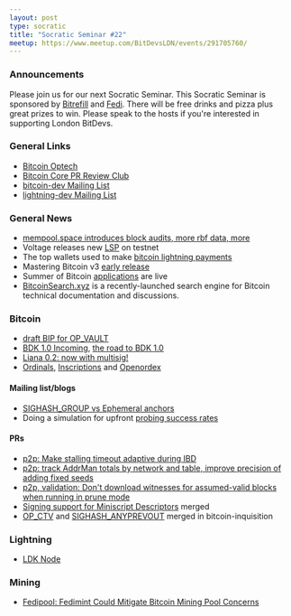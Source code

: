 ```yaml
---
layout: post
type: socratic
title: "Socratic Seminar #22"
meetup: https://www.meetup.com/BitDevsLDN/events/291705760/
---
```


### Announcements

Please join us for our next Socratic Seminar. This Socratic Seminar is sponsored by [Bitrefill](https://bitrefill.com)
and [Fedi](https://www.fedi.xyz/). There will be free drinks and pizza plus great prizes to win.
Please speak to the hosts if you're interested in supporting London BitDevs.

### General Links

* [Bitcoin Optech](https://bitcoinops.org)
* [Bitcoin Core PR Review Club](https://bitcoincore.reviews)
* [bitcoin-dev Mailing List](https://lists.linuxfoundation.org/pipermail/bitcoin-dev)
* [lightning-dev Mailing List](https://lists.linuxfoundation.org/pipermail/lightning-dev)

### General News

* [mempool.space introduces block audits, more rbf data, more](https://twitter.com/mempool/status/1625489545230954499)
* Voltage releases new [LSP](https://voltage.cloud/blog/voltage-announcements/introducing-flow-v2/) on testnet
* The top wallets used to make [bitcoin lightning payments](https://twitter.com/BitPay/status/1628077236443131909)
* Mastering Bitcoin v3 [early release](https://twitter.com/hrdng/status/1628862270607605761)
* Summer of Bitcoin [applications](https://twitter.com/summerofbitcoin/status/1614553159430721537) are live
* [BitcoinSearch.xyz](https://bitcoinsearch.xyz/) is a recently-launched search engine for Bitcoin technical documentation and discussions.

### Bitcoin

* [draft BIP for OP_VAULT](https://github.com/jamesob/bips/blob/jamesob-23-02-opvault/bip-vaults.mediawiki)
* [BDK 1.0 Incoming](https://github.com/LLFourn/bdk_core_staging), [the road to BDK 1.0](https://bitcoindevkit.org/blog/road-to-bdk-1/)
* [Liana 0.2: now with multisig!](https://github.com/wizardsardine/liana/releases/tag/0.2)
* [Ordinals](https://docs.ordinals.com/), [Inscriptions](https://docs.ordinals.com/inscriptions.html) and [Openordex](https://openordex.org/)

#### Mailing list/blogs

* [SIGHASH_GROUP vs Ephemeral anchors](https://lists.linuxfoundation.org/pipermail/bitcoin-dev/2023-January/021334.html)
* Doing a simulation for upfront [probing success rates](https://lists.linuxfoundation.org/pipermail/lightning-dev/2023-February/003853.html)

#### PRs
* [p2p: Make stalling timeout adaptive during IBD](https://github.com/bitcoin/bitcoin/pull/25880)
* [p2p: track AddrMan totals by network and table, improve precision of adding fixed seeds](https://github.com/bitcoin/bitcoin/pull/26847)
* [p2p, validation: Don't download witnesses for assumed-valid blocks when running in prune mode](https://github.com/bitcoin/bitcoin/pull/27050)
* [Signing support for Miniscript Descriptors](https://github.com/bitcoin/bitcoin/pull/24149) merged
* [OP_CTV](https://github.com/bitcoin-inquisition/bitcoin/pull/17) and [SIGHASH_ANYPREVOUT](https://github.com/bitcoin-inquisition/bitcoin/pull/18) merged in bitcoin-inquisition

### Lightning

* [LDK Node](https://github.com/lightningdevkit/ldk-node)

### Mining

* [Fedipool: Fedimint Could Mitigate Bitcoin Mining Pool Concerns](https://www.discreetlog.com/fedipool/)

